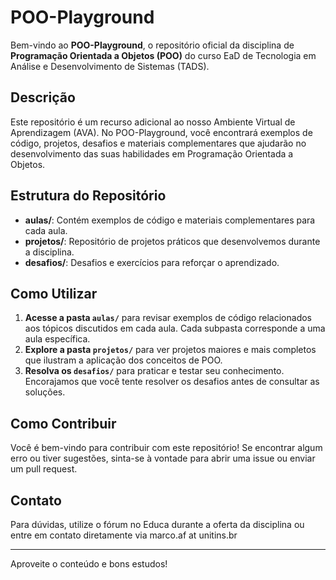 # POO-Playground

Bem-vindo ao **POO-Playground**, o repositório oficial da disciplina de **Programação Orientada a Objetos (POO)** do curso EaD de Tecnologia em Análise e Desenvolvimento de Sistemas (TADS).

## Descrição

Este repositório é um recurso adicional ao nosso Ambiente Virtual de Aprendizagem (AVA). No POO-Playground, você encontrará exemplos de código, projetos, desafios e materiais complementares que ajudarão no desenvolvimento das suas habilidades em Programação Orientada a Objetos.

## Estrutura do Repositório

- **aulas/**: Contém exemplos de código e materiais complementares para cada aula.
- **projetos/**: Repositório de projetos práticos que desenvolvemos durante a disciplina.
- **desafios/**: Desafios e exercícios para reforçar o aprendizado.

## Como Utilizar

1. **Acesse a pasta `aulas/`** para revisar exemplos de código relacionados aos tópicos discutidos em cada aula. Cada subpasta corresponde a uma aula específica.
2. **Explore a pasta `projetos/`** para ver projetos maiores e mais completos que ilustram a aplicação dos conceitos de POO.
3. **Resolva os `desafios/`** para praticar e testar seu conhecimento. Encorajamos que você tente resolver os desafios antes de consultar as soluções.

## Como Contribuir

Você é bem-vindo para contribuir com este repositório! Se encontrar algum erro ou tiver sugestões, sinta-se à vontade para abrir uma issue ou enviar um pull request.

## Contato

Para dúvidas, utilize o fórum no Educa durante a oferta da disciplina ou entre em contato diretamente via marco.af at unitins.br

---

Aproveite o conteúdo e bons estudos!
